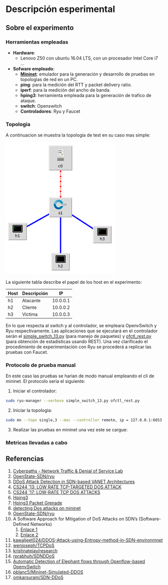 # Descripción esperimental #

## Sobre el experimento ##


### Herramientas empleadas ###

* **Hardware**:
    * Lenovo Z50 con ubuntu 16.04 LTS, con un procesador Intel Core i7 ...
* **Sofware empleado**:
    * [**Mininet**](http://mininet.org/overview/): emulador para la generación y desarrollo de pruebas en topologias de red en un PC.
    * **ping**: para la medición del RTT y packet delivery ratio.
    * **iperf**: para la medición del ancho de banda.
    * **hping3**: herramienta empleada para la generación de trafico de ataque.
    * **switch**: Openswitch
    * **Controladores**: Ryu y Faucet
  
### Topologia ###

A continuacion se muestra la topologia de test en su caso mas simple:

![topologia-test](topologia-test.png)

La siguiente tabla describe el papel de los host en el experimento:

| Host | Descripción | IP |
|------|-------------|-------------|
| h1   | Atacante    | 10.0.0.1    |
| h2   | Cliente    | 10.0.0.2    |
| h3   | Victima    | 10.0.0.3    |

En lo que respecta al switch y al controlador, se empleara OpenvSwitch y Ryu respectivamente. Las aplicaciones que se ejecutará en el controlador serán el [simple_switch_13.py](simple_switch_13.py) (para manejo de paquetes) y [ofctl_rest.py](ofctl_rest.py) (para obtención de estadisticas usando REST). Una vez clarificado el procedimiento de experimentación con Ryu se procederá a replicar las pruebas con Faucet.

### Protocolo de prueba manual ###

En este caso las pruebas se harian de modo manual empleando el cli de mininet. El protocolo seria el siguiente:
1. Iniciar el controlador:

```bash
sudo ryu-manager --verbose simple_switch_13.py ofctl_rest.py
```
2. Iniciar la topologia:

```bash
sudo mn --topo single,3 --mac --controller remote, ip = 127.0.0.1:6653  --link tc,bw=100 --switch ovsk,protocols=OpenFlow13
```

3. Realizar las pruebas en mininet una vez este se cargue:





### Metricas llevadas a cabo ###



### ###

## Referencias ##

1. [Cyberpaths - Network Traffic & Denial of Service Lab](http://mountrouidoux.people.cofc.edu/CyberPaths/networktrafficandddos.html)
2. [OpenState-SDN/ryu](https://github.com/OpenState-SDN/ryu/wiki/DDoS)
3. [DDoS Attack Detection in SDN-based VANET Architectures](https://projekter.aau.dk/projekter/files/239545035/Master_Thesis___DDoS_Attack_Detection_in_SDN_based_VANET_Architectures__group_1097.pdf)
4. [CS244 ’13: LOW RATE TCP-TARGETED DOS ATTACK](https://reproducingnetworkresearch.wordpress.com/2013/03/13/cs-244-13-low-rate-tcp-targeted-dos-attack/)
5. [CS244 ’17: LOW-RATE TCP DOS ATTACKS](https://reproducingnetworkresearch.wordpress.com/2017/06/05/cs244-17-low-rate-tcp-dos-attacks/)
6. [Hping3](https://github.com/jkotrady/hping/wiki/Hping3)
7. [Hping3 Packet Grenade](https://gist.github.com/Erreinion/c810b9561ffa423cca01)
8. [detecting Dos attacks on mininet](https://seclists.org/snort/2016/q3/83)
9. [OpenState-SDN/ryu](https://github.com/OpenState-SDN/ryu/wiki/DDoS)
10. A Software Approach for Mitigation of DoS Attacks on SDN’s (Software-Defined Networks)
    1.  [Enlace 1](https://books.google.com.co/books?id=nHhqDwAAQBAJ&pg=PA338&lpg=PA338&dq=hping+dos+mininet&source=bl&ots=Et2tD5_m38&sig=ACfU3U2FcCLvdcgzplni51qgiqOeOMJd7g&hl=es&sa=X&ved=2ahUKEwiOyoLN26LgAhVyrlkKHT6-D1k4ChDoATACegQIBxAB#v=onepage&q=hping%20dos%20mininet&f=false)
    2.  [Enlace 2](https://github.com/mishra14/DDoSAttackMitigationSystem)
11. [kawaljeet024/DDOS-Attack-using-Entropy-method-in-SDN-environmnet](https://github.com/kawaljeet024/DDOS-Attack-using-Entropy-method-in-SDN-environmnet)
12. [wenjoseph/TCPDoS](https://github.com/wenjoseph/TCPDoS)
13. [krishnatejay/research  ](https://github.com/krishnatejay/research)
14. [rprabhuh/SDNDDoS](https://github.com/rprabhuh/SDNDDoS)
15. [Automatic Detection of Elephant flows through Openflow-based OpenvSwitch](http://trap.ncirl.ie/2873/1/spurthimallesh.pdf)
16. [pblanc5/Mininet-Simulated-DDOS](https://github.com/pblanc5/Mininet-Simulated-DDOS)
17. [omkarsuram/SDN-DDoS](https://github.com/omkarsuram/SDN-DDoS)













